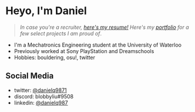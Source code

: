 # Heyo, I'm Daniel

 > *In case you're a recruiter, [here's my resume!](https://csclub.uwaterloo.ca/~d3qu/daniel-qu-resume.pdf)*
 > *Here's my [portfolio](https://csclub.uwaterloo.ca/~d3qu/daniel-qu-portfolio.pdf) for a few select projects I am proud of*.

* I'm a Mechatronics Engineering student at the University of Waterloo
* Previously worked at Sony PlayStation and Dreamschools
* Hobbies: bouldering, osu!, twitter

## Social Media
* twitter: [@danielq9871](https://twitter.com/danielq9871)
* discord: blobbyliu#9508
* linkedin: [@danielq987](https://www.linkedin.com/in/danielq987/)

<!--
**danielq987/danielq987** is a ✨ _special_ ✨ repository because its `README.md` (this file) appears on your GitHub profile.

Here are some ideas to get you started:

- 🔭 I’m currently working on ...
- 🌱 I’m currently learning ...
- 👯 I’m looking to collaborate on ...
- 🤔 I’m looking for help with ...
- 💬 Ask me about ...
- 📫 How to reach me: ...
- 😄 Pronouns: ...
- ⚡ Fun fact: ...
-->
